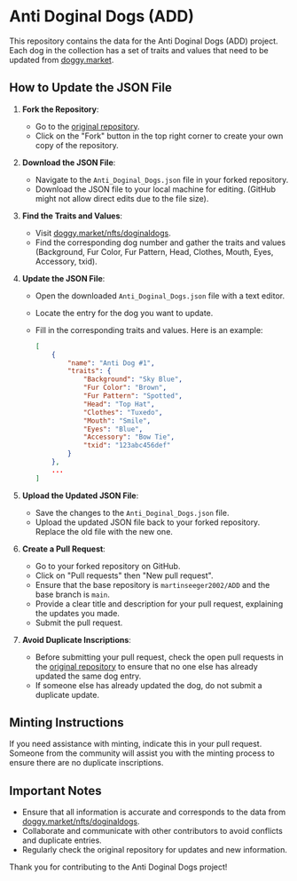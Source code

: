 # Anti Doginal Dogs (ADD)

This repository contains the data for the Anti Doginal Dogs (ADD) project. Each dog in the collection has a set of traits and values that need to be updated from [doggy.market](https://doggy.market/nfts/doginaldogs).

## How to Update the JSON File

1. **Fork the Repository**:
   - Go to the [original repository](https://github.com/martinseeger2002/ADD).
   - Click on the "Fork" button in the top right corner to create your own copy of the repository.

2. **Download the JSON File**:
   - Navigate to the `Anti_Doginal_Dogs.json` file in your forked repository.
   - Download the JSON file to your local machine for editing. (GitHub might not allow direct edits due to the file size).

3. **Find the Traits and Values**:
   - Visit [doggy.market/nfts/doginaldogs](https://doggy.market/nfts/doginaldogs).
   - Find the corresponding dog number and gather the traits and values (Background, Fur Color, Fur Pattern, Head, Clothes, Mouth, Eyes, Accessory, txid).

4. **Update the JSON File**:
   - Open the downloaded `Anti_Doginal_Dogs.json` file with a text editor.
   - Locate the entry for the dog you want to update.
   - Fill in the corresponding traits and values. Here is an example:

     ```json
     [
         {
             "name": "Anti Dog #1",
             "traits": {
                 "Background": "Sky Blue",
                 "Fur Color": "Brown",
                 "Fur Pattern": "Spotted",
                 "Head": "Top Hat",
                 "Clothes": "Tuxedo",
                 "Mouth": "Smile",
                 "Eyes": "Blue",
                 "Accessory": "Bow Tie",
                 "txid": "123abc456def"
             }
         },
         ...
     ]
     ```

5. **Upload the Updated JSON File**:
   - Save the changes to the `Anti_Doginal_Dogs.json` file.
   - Upload the updated JSON file back to your forked repository. Replace the old file with the new one.

6. **Create a Pull Request**:
   - Go to your forked repository on GitHub.
   - Click on "Pull requests" then "New pull request".
   - Ensure that the base repository is `martinseeger2002/ADD` and the base branch is `main`.
   - Provide a clear title and description for your pull request, explaining the updates you made.
   - Submit the pull request.

7. **Avoid Duplicate Inscriptions**:
   - Before submitting your pull request, check the open pull requests in the [original repository](https://github.com/martinseeger2002/ADD/pulls) to ensure that no one else has already updated the same dog entry.
   - If someone else has already updated the dog, do not submit a duplicate update.

## Minting Instructions

If you need assistance with minting, indicate this in your pull request. Someone from the community will assist you with the minting process to ensure there are no duplicate inscriptions.

## Important Notes

- Ensure that all information is accurate and corresponds to the data from [doggy.market/nfts/doginaldogs](https://doggy.market/nfts/doginaldogs).
- Collaborate and communicate with other contributors to avoid conflicts and duplicate entries.
- Regularly check the original repository for updates and new information.

Thank you for contributing to the Anti Doginal Dogs project!
